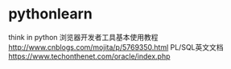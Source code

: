# pythonlearn
think in python
浏览器开发者工具基本使用教程
http://www.cnblogs.com/mojita/p/5769350.html
PL/SQL英文文档 https://www.techonthenet.com/oracle/index.php
